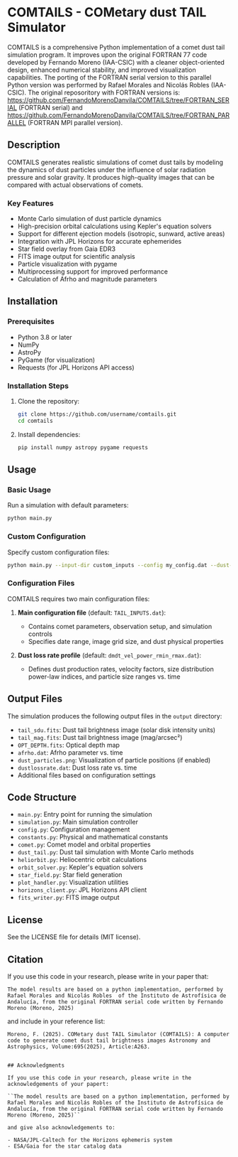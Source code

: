 # COMTAILS - COMetary dust TAIL Simulator

COMTAILS is a comprehensive Python implementation of a comet dust tail simulation program. It improves upon the original FORTRAN 77 code developed by Fernando Moreno (IAA-CSIC) with a cleaner object-oriented design, enhanced numerical stability, and improved visualization capabilities. The porting of the FORTRAN serial version to this parallel Python version was performed by Rafael Morales and Nicolás Robles (IAA-CSIC).
The original reposoritory with FORTRAN versions is: https://github.com/FernandoMorenoDanvila/COMTAILS/tree/FORTRAN_SERIAL (FORTRAN serial)  and https://github.com/FernandoMorenoDanvila/COMTAILS/tree/FORTRAN_PARALLEL (FORTRAN MPI parallel version).

## Description

COMTAILS generates realistic simulations of comet dust tails by modeling the dynamics of dust particles under the influence of solar radiation pressure and solar gravity. It produces high-quality images that can be compared with actual observations of comets.

### Key Features

- Monte Carlo simulation of dust particle dynamics 
- High-precision orbital calculations using Kepler's equation solvers
- Support for different ejection models (isotropic, sunward, active areas)
- Integration with JPL Horizons for accurate ephemerides
- Star field overlay from Gaia EDR3
- FITS image output for scientific analysis
- Particle visualization with pygame
- Multiprocessing support for improved performance
- Calculation of Afrho and magnitude parameters

## Installation

### Prerequisites

- Python 3.8 or later
- NumPy
- AstroPy
- PyGame (for visualization)
- Requests (for JPL Horizons API access)

### Installation Steps

1. Clone the repository:
   ```bash
   git clone https://github.com/username/comtails.git
   cd comtails
   ```

2. Install dependencies:
   ```bash
   pip install numpy astropy pygame requests
   ```

## Usage

### Basic Usage

Run a simulation with default parameters:

```bash
python main.py
```

### Custom Configuration

Specify custom configuration files:

```bash
python main.py --input-dir custom_inputs --config my_config.dat --dust-profile my_profile.dat
```

### Configuration Files

COMTAILS requires two main configuration files:

1. **Main configuration file** (default: `TAIL_INPUTS.dat`):
   - Contains comet parameters, observation setup, and simulation controls
   - Specifies date range, image grid size, and dust physical properties

2. **Dust loss rate profile** (default: `dmdt_vel_power_rmin_rmax.dat`):
   - Defines dust production rates, velocity factors, size distribution power-law indices, and particle size ranges vs. time

## Output Files

The simulation produces the following output files in the `output` directory:

- `tail_sdu.fits`: Dust tail brightness image (solar disk intensity units)
- `tail_mag.fits`: Dust tail brightness image (mag/arcsec²)
- `OPT_DEPTH.fits`: Optical depth map
- `afrho.dat`: Afrho parameter vs. time
- `dust_particles.png`: Visualization of particle positions (if enabled)
- `dustlossrate.dat`: Dust loss rate vs. time
- Additional files based on configuration settings

## Code Structure

- `main.py`: Entry point for running the simulation
- `simulation.py`: Main simulation controller
- `config.py`: Configuration management
- `constants.py`: Physical and mathematical constants
- `comet.py`: Comet model and orbital properties
- `dust_tail.py`: Dust tail simulation with Monte Carlo methods
- `heliorbit.py`: Heliocentric orbit calculations
- `orbit_solver.py`: Kepler's equation solvers
- `star_field.py`: Star field generation
- `plot_handler.py`: Visualization utilities
- `horizons_client.py`: JPL Horizons API client
- `fits_writer.py`: FITS image output

## License

See the LICENSE file for details (MIT license).

## Citation

If you use this code in your research, please write in  your paper that:

``The model results are based on a python implementation, performed by Rafael Morales and Nicolás Robles  of the Instituto de Astrofísica de Andalucía, from the original FORTRAN serial code written by Fernando Moreno (Moreno, 2025)``

and include in your reference list:

``Moreno, F. (2025). COMetary dust TAIL Simulator (COMTAILS): A computer code to generate comet dust tail brightness images
Astronomy and Astrophysics, Volume:695(2025), Article:A263.``
```

## Acknowledgments

If you use this code in your research, please write in the acknowledgements of your papert:

``The model results are based on a python implementation, performed by Rafael Morales and Nicolás Robles of the Instituto de Astrofísica de Andalucía, from the original FORTRAN serial code written by Fernando Moreno (Moreno, 2025)``

and give also acknowledgements to:

- NASA/JPL-Caltech for the Horizons ephemeris system
- ESA/Gaia for the star catalog data
